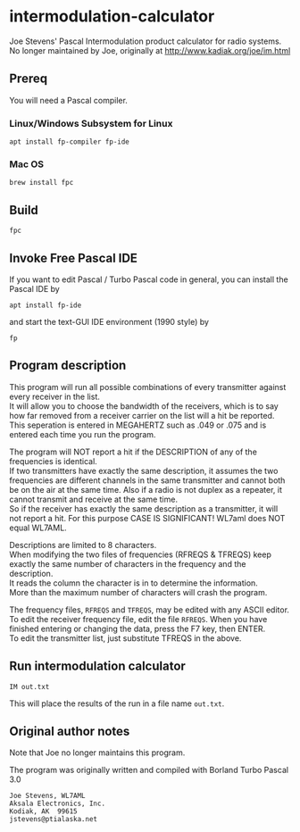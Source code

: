 # intermodulation-calculator
Joe Stevens' Pascal Intermodulation product calculator for radio systems. 
No longer maintained by Joe, originally at http://www.kadiak.org/joe/im.html

## Prereq 
You will need a Pascal compiler. 

### Linux/Windows Subsystem for Linux

    apt install fp-compiler fp-ide

### Mac OS

    brew install fpc

## Build

    fpc 

## Invoke Free Pascal IDE
If you want to edit Pascal / Turbo Pascal code in general, you can install the Pascal IDE by 

    apt install fp-ide

and start the text-GUI IDE environment (1990 style) by

    fp

## Program description

This program will run all possible combinations of every transmitter against every receiver in the list.  
It will allow you to choose the bandwidth of the receivers, which is to say how far removed from a receiver carrier on the list will a hit be reported.  
This seperation is entered in MEGAHERTZ such as .049 or .075 and is entered each time you run the program.

The program will NOT report a hit if the DESCRIPTION of any of the frequencies is identical.  
If two transmitters have exactly the same description, it assumes the two frequencies are different channels in the same transmitter and cannot both be on the air at the same time.
Also if a radio is not duplex as a repeater, it cannot transmit and receive at the same time.  
So if the receiver has exactly the same description as a transmitter, it will not report a hit. 
 For this purpose CASE IS SIGNIFICANT!  WL7aml does NOT equal WL7AML.

Descriptions are limited to 8 characters.  
When modifying the two files of frequencies (RFREQS & TFREQS) keep exactly the same number of characters in the frequency and the description.  
It reads the column the character is in to determine the information.  
More than the maximum number of characters will crash the program.

The frequency files, `RFREQS` and `TFREQS`, may be edited with any ASCII editor.  
To edit the receiver frequency file, edit the file `RFREQS`. 
When you have finished entering or changing the data, press the F7 key, then ENTER.  
To edit the transmitter list, just substitute TFREQS in the above.

## Run intermodulation calculator

    IM out.txt

This will place the results of the run in a file name `out.txt`.


## Original author notes 
Note that Joe no longer maintains this program.

The program was originally written and compiled with Borland Turbo Pascal 3.0

    Joe Stevens, WL7AML
    Aksala Electronics, Inc. 
    Kodiak, AK  99615  
    jstevens@ptialaska.net

